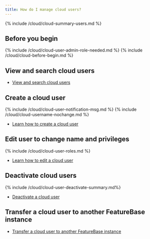 ```yaml
---
title: How do I manage cloud users?
---
```


{% include /cloud/cloud-summary-users.md %}

## Before you begin

{% include /cloud/cloud-user-admin-role-needed.md %}
{% include /cloud/cloud-before-begin.md %}

## View and search cloud users

* [View and search cloud users](/cloud/cloud-configuration/cloud-users-view-search)

## Create a cloud user

{% include /cloud/cloud-user-notification-msg.md %}
{% include /cloud/cloud-username-nochange.md %}

* [Learn how to create a cloud user](/cloud/cloud-configuration/cloud-users-create)

## Edit user to change name and privileges

{% include /cloud/cloud-user-roles.md %}

* [Learn how to edit a cloud user](/cloud/cloud-configuration/cloud-users-edit)

## Deactivate cloud users

{% include /cloud/cloud-user-deactivate-summary.md%}

* [Deactivate a cloud user](/cloud/cloud-configuration/cloud-users-deactivate)

## Transfer a cloud user to another FeatureBase instance

* [Transfer a cloud user to another FeatureBase instance](/cloud/cloud-configuration/cloud-users-transfer)
